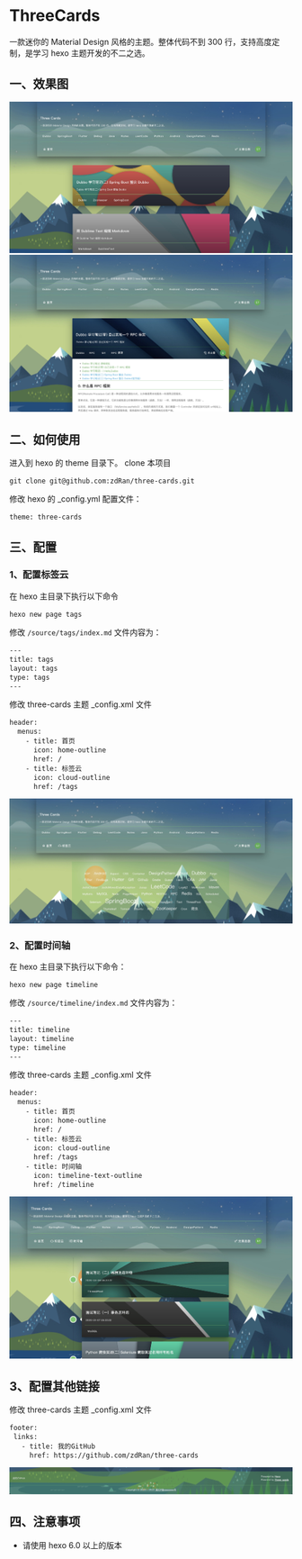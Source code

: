 # ThreeCards
一款迷你的 Material Design 风格的主题。整体代码不到 300 行，支持高度定制，是学习 hexo 主题开发的不二之选。

## 一、效果图

![首图](/resources/首图.jpg)
![博客图](/resources/%E5%8D%9A%E5%AE%A2%E5%9B%BE.jpg)

## 二、如何使用
进入到 hexo 的 theme 目录下。 clone 本项目

```
git clone git@github.com:zdRan/three-cards.git
```
修改 hexo 的 _config.yml 配置文件：

```
theme: three-cards
```

## 三、配置
### 1、配置标签云
在 hexo 主目录下执行以下命令

```
hexo new page tags
```
修改 ```/source/tags/index.md``` 文件内容为：

```
---
title: tags
layout: tags
type: tags
---
```

修改 three-cards 主题 _config.xml 文件

```
header:
  menus:
    - title: 首页
      icon: home-outline
      href: /
    - title: 标签云
      icon: cloud-outline
      href: /tags
```
![标签云](/resources/%E6%A0%87%E7%AD%BE%E4%BA%91.jpg)


### 2、配置时间轴
在 hexo 主目录下执行以下命令：

```
hexo new page timeline
```

修改 ```/source/timeline/index.md``` 文件内容为：

```
---
title: timeline
layout: timeline
type: timeline
---
```

修改 three-cards 主题 _config.xml 文件

```
header:
  menus:
    - title: 首页
      icon: home-outline
      href: /
    - title: 标签云
      icon: cloud-outline
      href: /tags
    - title: 时间轴
      icon: timeline-text-outline
      href: /timeline
```
![时间轴](/resources/%E6%97%B6%E9%97%B4%E8%BD%B4.jpg)

## 3、配置其他链接
 修改 three-cards 主题 _config.xml 文件

 ```
footer:
  links:
    - title: 我的GitHub
      href: https://github.com/zdRan/three-cards

 ```
 ![页脚](/resources/%E9%A1%B5%E8%84%9A.jpg)

 ## 四、注意事项
 + 请使用 hexo 6.0 以上的版本

